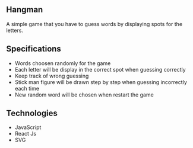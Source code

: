 ## Hangman
A simple game that you have to guess words by displaying spots for the letters.

## Specifications
- Words choosen randomly for the game
- Each letter will be display in the correct spot when guessing correctly
- Keep track of wrong guessing
- Stick man figure will be drawn step by step when guessing incorrectly each time
- New random word will be chosen when restart the game

## Technologies
- JavaScript
- React Js
- SVG